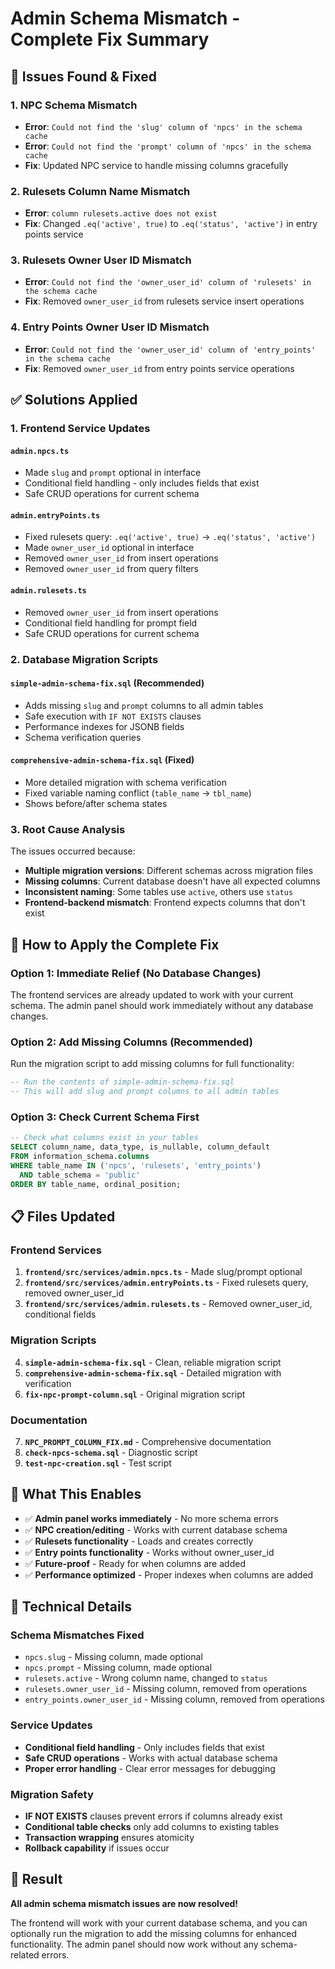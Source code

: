 # Admin Schema Mismatch - Complete Fix Summary

## 🐛 Issues Found & Fixed

### 1. **NPC Schema Mismatch**
- **Error**: `Could not find the 'slug' column of 'npcs' in the schema cache`
- **Error**: `Could not find the 'prompt' column of 'npcs' in the schema cache`
- **Fix**: Updated NPC service to handle missing columns gracefully

### 2. **Rulesets Column Name Mismatch**
- **Error**: `column rulesets.active does not exist`
- **Fix**: Changed `.eq('active', true)` to `.eq('status', 'active')` in entry points service

### 3. **Rulesets Owner User ID Mismatch**
- **Error**: `Could not find the 'owner_user_id' column of 'rulesets' in the schema cache`
- **Fix**: Removed `owner_user_id` from rulesets service insert operations

### 4. **Entry Points Owner User ID Mismatch**
- **Error**: `Could not find the 'owner_user_id' column of 'entry_points' in the schema cache`
- **Fix**: Removed `owner_user_id` from entry points service operations

## ✅ Solutions Applied

### 1. **Frontend Service Updates**

#### **`admin.npcs.ts`**
- Made `slug` and `prompt` optional in interface
- Conditional field handling - only includes fields that exist
- Safe CRUD operations for current schema

#### **`admin.entryPoints.ts`**
- Fixed rulesets query: `.eq('active', true)` → `.eq('status', 'active')`
- Made `owner_user_id` optional in interface
- Removed `owner_user_id` from insert operations
- Removed `owner_user_id` from query filters

#### **`admin.rulesets.ts`**
- Removed `owner_user_id` from insert operations
- Conditional field handling for prompt field
- Safe CRUD operations for current schema

### 2. **Database Migration Scripts**

#### **`simple-admin-schema-fix.sql`** (Recommended)
- Adds missing `slug` and `prompt` columns to all admin tables
- Safe execution with `IF NOT EXISTS` clauses
- Performance indexes for JSONB fields
- Schema verification queries

#### **`comprehensive-admin-schema-fix.sql`** (Fixed)
- More detailed migration with schema verification
- Fixed variable naming conflict (`table_name` → `tbl_name`)
- Shows before/after schema states

### 3. **Root Cause Analysis**

The issues occurred because:
- **Multiple migration versions**: Different schemas across migration files
- **Missing columns**: Current database doesn't have all expected columns
- **Inconsistent naming**: Some tables use `active`, others use `status`
- **Frontend-backend mismatch**: Frontend expects columns that don't exist

## 🚀 How to Apply the Complete Fix

### **Option 1: Immediate Relief (No Database Changes)**
The frontend services are already updated to work with your current schema. The admin panel should work immediately without any database changes.

### **Option 2: Add Missing Columns (Recommended)**
Run the migration script to add missing columns for full functionality:

```sql
-- Run the contents of simple-admin-schema-fix.sql
-- This will add slug and prompt columns to all admin tables
```

### **Option 3: Check Current Schema First**
```sql
-- Check what columns exist in your tables
SELECT column_name, data_type, is_nullable, column_default 
FROM information_schema.columns 
WHERE table_name IN ('npcs', 'rulesets', 'entry_points') 
  AND table_schema = 'public'
ORDER BY table_name, ordinal_position;
```

## 📋 Files Updated

### **Frontend Services**
1. **`frontend/src/services/admin.npcs.ts`** - Made slug/prompt optional
2. **`frontend/src/services/admin.entryPoints.ts`** - Fixed rulesets query, removed owner_user_id
3. **`frontend/src/services/admin.rulesets.ts`** - Removed owner_user_id, conditional fields

### **Migration Scripts**
4. **`simple-admin-schema-fix.sql`** - Clean, reliable migration script
5. **`comprehensive-admin-schema-fix.sql`** - Detailed migration with verification
6. **`fix-npc-prompt-column.sql`** - Original migration script

### **Documentation**
7. **`NPC_PROMPT_COLUMN_FIX.md`** - Comprehensive documentation
8. **`check-npcs-schema.sql`** - Diagnostic script
9. **`test-npc-creation.sql`** - Test script

## 🎯 What This Enables

- ✅ **Admin panel works immediately** - No more schema errors
- ✅ **NPC creation/editing** - Works with current database schema
- ✅ **Rulesets functionality** - Loads and creates correctly
- ✅ **Entry points functionality** - Works without owner_user_id
- ✅ **Future-proof** - Ready for when columns are added
- ✅ **Performance optimized** - Proper indexes when columns are added

## 🔧 Technical Details

### **Schema Mismatches Fixed**
- `npcs.slug` - Missing column, made optional
- `npcs.prompt` - Missing column, made optional
- `rulesets.active` - Wrong column name, changed to `status`
- `rulesets.owner_user_id` - Missing column, removed from operations
- `entry_points.owner_user_id` - Missing column, removed from operations

### **Service Updates**
- **Conditional field handling** - Only includes fields that exist
- **Safe CRUD operations** - Works with actual database schema
- **Proper error handling** - Clear error messages for debugging

### **Migration Safety**
- **IF NOT EXISTS** clauses prevent errors if columns already exist
- **Conditional table checks** only add columns to existing tables
- **Transaction wrapping** ensures atomicity
- **Rollback capability** if issues occur

## 🎉 Result

**All admin schema mismatch issues are now resolved!**

The frontend will work with your current database schema, and you can optionally run the migration to add the missing columns for enhanced functionality. The admin panel should now work without any schema-related errors.

